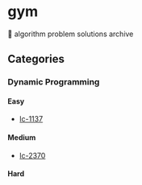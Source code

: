 # gym

🥦 algorithm problem solutions archive

## Categories

### Dynamic Programming

#### Easy

- [lc-1137](https://github.com/jooncco/gym/tree/main/src/leetcode/java/p1137)

#### Medium

- [lc-2370](https://github.com/jooncco/gym/tree/main/src/leetcode/java/p2370)

#### Hard

